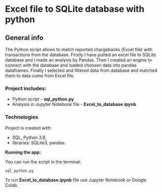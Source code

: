 # Excel file to SQLite database with python

## General info
The Python script allows to match reported chargebacks (Excel file) with transactions from the database. Firstly I have putted an excel file to SQLite database and I made an analysis by Pandas. Then I  created an engine to connect with the database and loaded choosen data into pandas dataframes. Finally I selected and filtered data from database and matched them to data come from Excel file.
### Project includes:
- Python script - **sql_python.py**
- Analysis in Jupyter Notebook file - **Excel_to_database.ipynb**
    
### Technologies
Project is created with:
- SQL, Python 3.6,
- libraries: SQLite3, pandas.

**Running the app:**

You can run the script in the terminal:

    sql_python.py 

To run **Excel_to_database.ipynb** file use Jupyter Notebook or Google Colab.
